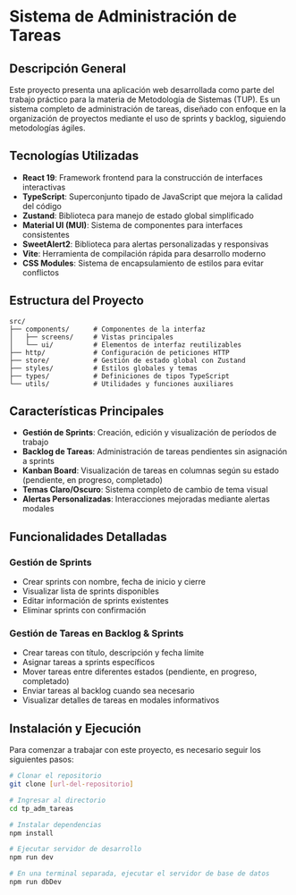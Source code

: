 # Sistema de Administración de Tareas

## Descripción General

Este proyecto presenta una aplicación web desarrollada como parte del trabajo práctico para la materia de Metodología de Sistemas (TUP). Es un sistema completo de administración de tareas, diseñado con enfoque en la organización de proyectos mediante el uso de sprints y backlog, siguiendo metodologías ágiles.

## Tecnologías Utilizadas

- **React 19**: Framework frontend para la construcción de interfaces interactivas
- **TypeScript**: Superconjunto tipado de JavaScript que mejora la calidad del código
- **Zustand**: Biblioteca para manejo de estado global simplificado
- **Material UI (MUI)**: Sistema de componentes para interfaces consistentes
- **SweetAlert2**: Biblioteca para alertas personalizadas y responsivas
- **Vite**: Herramienta de compilación rápida para desarrollo moderno
- **CSS Modules**: Sistema de encapsulamiento de estilos para evitar conflictos

## Estructura del Proyecto

```
src/
├── components/      # Componentes de la interfaz
│   ├── screens/     # Vistas principales
│   └── ui/          # Elementos de interfaz reutilizables
├── http/            # Configuración de peticiones HTTP
├── store/           # Gestión de estado global con Zustand
├── styles/          # Estilos globales y temas
├── types/           # Definiciones de tipos TypeScript
└── utils/           # Utilidades y funciones auxiliares
```

## Características Principales

- **Gestión de Sprints**: Creación, edición y visualización de períodos de trabajo
- **Backlog de Tareas**: Administración de tareas pendientes sin asignación a sprints
- **Kanban Board**: Visualización de tareas en columnas según su estado (pendiente, en progreso, completado)
- **Temas Claro/Oscuro**: Sistema completo de cambio de tema visual
- **Alertas Personalizadas**: Interacciones mejoradas mediante alertas modales

## Funcionalidades Detalladas

### Gestión de Sprints
- Crear sprints con nombre, fecha de inicio y cierre
- Visualizar lista de sprints disponibles
- Editar información de sprints existentes
- Eliminar sprints con confirmación

### Gestión de Tareas en Backlog & Sprints
- Crear tareas con título, descripción y fecha límite
- Asignar tareas a sprints específicos
- Mover tareas entre diferentes estados (pendiente, en progreso, completado)
- Enviar tareas al backlog cuando sea necesario
- Visualizar detalles de tareas en modales informativos

## Instalación y Ejecución

Para comenzar a trabajar con este proyecto, es necesario seguir los siguientes pasos:

```bash
# Clonar el repositorio
git clone [url-del-repositorio]

# Ingresar al directorio
cd tp_adm_tareas

# Instalar dependencias
npm install

# Ejecutar servidor de desarrollo
npm run dev

# En una terminal separada, ejecutar el servidor de base de datos
npm run dbDev
```

